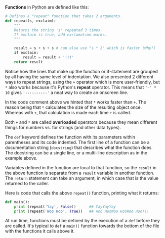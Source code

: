 **Functions** in Python are defined like this:
    
```python    
# Defines a "repeat" function that takes 2 arguments.
def repeat(s, exclaim):
    """
    Returns the string 's' repeated 3 times.
    If exclaim is true, add exclamation marks.
    """

    result = s + s + s # can also use "s * 3" which is faster (Why?)
    if exclaim:
        result = result + '!!!'
    return result
```    

Notice how the lines that make up the function or if-statement are grouped by all having the same level of indentation. We also presented 2 different ways to repeat strings, using the `+` operator which is more user-friendly, but `*` also works because it's Python's **repeat** operator. This means that `'-' * 10` gives `'----------'` a neat way to create an onscreen line. 

In the code comment above we hinted that `*` works faster than `+`. The reason being that `*` calculates the size of the resulting object once. Whereas with `+`, that calculation is made each time `+` is called. 

Both `+` and `*` are called **overloaded** operators because they mean different things for numbers vs. for strings (and other data types).

The `def` keyword defines the function with its parameters within parentheses and its code indented. The first line of a function can be a documentation string (`docstring`) that describes what the function does. The docstring can be a single line, or a multi-line description as in the example above.

Variables defined in the function are local to that function, so the `result` in the above function is separate from a `result` variable in another function. The `return` statement can take an argument, in which case that is the value returned to the caller.

Here is code that calls the above `repeat()` function, printing what it returns:
    
```python    
def main():
    print (repeat('Yay', False))      ## YayYayYay
    print (repeat('Woo Hoo', True))   ## Woo HooWoo HooWoo Hoo!!!
```    

At run time, functions must be defined by the execution of a `def` before they are called. It's typical to `def` a `main()` function towards the bottom of the file with the functions it calls above it.
